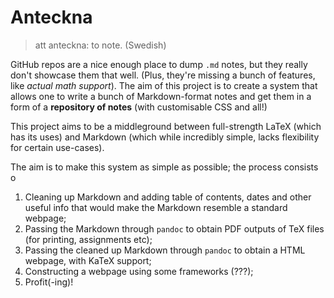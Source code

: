 # Anteckna

> att anteckna: to note. (Swedish)

GitHub repos are a nice enough place to dump `.md` notes, but they really don't showcase them that well. (Plus, they're missing a bunch of features, like _actual math support_). The aim of this project is to create a system that allows one to write a bunch of Markdown-format notes and get them in a form of a **repository of notes** (with customisable CSS and all!)

This project aims to be a middleground between full-strength LaTeX (which has its uses) and Markdown (which while incredibly simple, lacks flexibility for certain use-cases).

The aim is to make this system as simple as possible; the process consists o
1. Cleaning up Markdown and adding table of contents, dates and other useful info that would make the Markdown resemble a standard webpage;
2. Passing the Markdown through `pandoc` to obtain PDF outputs of TeX files (for printing, assignments etc);
3. Passing the cleaned up Markdown through `pandoc` to obtain a HTML webpage, with KaTeX support;
4. Constructing a webpage using some frameworks (???);
5. Profit(-ing)!
